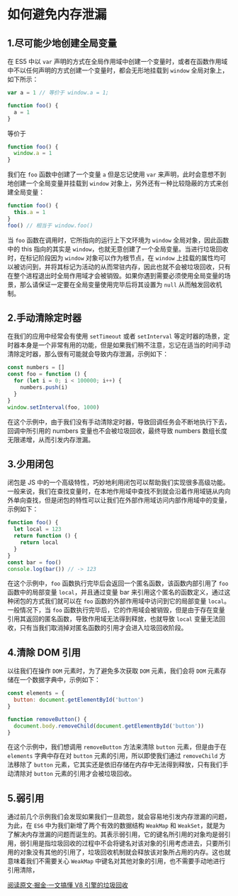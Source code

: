 <!--
 * @Description: js文件夹
 * @Author: xiehuaqiang
 * @FilePath: /kaka-blog/src/docs/kaka/js/未公开/如何避免内存泄漏.md
 * @Date: 2022-01-04 12:52:51
 * @LastEditTime: 2022-01-04 13:04:30
-->

# 如何避免内存泄漏

## 1.尽可能少地创建全局变量

在 ES5 中以 `var` 声明的方式在全局作用域中创建一个变量时，或者在函数作用域中不以任何声明的方式创建一个变量时，都会无形地挂载到 `window` 全局对象上，如下所示：

```js
var a = 1 // 等价于 window.a = 1;

function foo() {
  a = 1
}
```

等价于

```js
function foo() {
  window.a = 1
}
```

我们在 `foo` 函数中创建了一个变量 `a` 但是忘记使用 `var` 来声明，此时会意想不到地创建一个全局变量并挂载到 `window` 对象上，另外还有一种比较隐蔽的方式来创建全局变量：

```js
function foo() {
  this.a = 1
}
foo() // 相当于 window.foo()
```

当 `foo` 函数在调用时，它所指向的运行上下文环境为 `window` 全局对象，因此函数中的 this 指向的其实是 `window`，也就无意创建了一个全局变量。当进行垃圾回收时，在标记阶段因为 `window` 对象可以作为根节点，在 `window` 上挂载的属性均可以被访问到，并将其标记为活动的从而常驻内存，因此也就不会被垃圾回收，只有在整个进程退出时全局作用域才会被销毁。如果你遇到需要必须使用全局变量的场景，那么请保证一定要在全局变量使用完毕后将其设置为 `null` 从而触发回收机制。

## 2.手动清除定时器

在我们的应用中经常会有使用 `setTimeout` 或者 `setInterval` 等定时器的场景，定时器本身是一个非常有用的功能，但是如果我们稍不注意，忘记在适当的时间手动清除定时器，那么很有可能就会导致内存泄漏，示例如下：

```js
const numbers = []
const foo = function () {
  for (let i = 0; i < 100000; i++) {
    numbers.push(i)
  }
}
window.setInterval(foo, 1000)
```

在这个示例中，由于我们没有手动清除定时器，导致回调任务会不断地执行下去，回调中所引用的 numbers 变量也不会被垃圾回收，最终导致 numbers 数组长度无限递增，从而引发内存泄漏。

## 3.少用闭包

闭包是 JS 中的一个高级特性，巧妙地利用闭包可以帮助我们实现很多高级功能。一般来说，我们在查找变量时，在本地作用域中查找不到就会沿着作用域链从内向外单向查找，但是闭包的特性可以让我们在外部作用域访问内部作用域中的变量，示例如下：

```js
function foo() {
  let local = 123
  return function () {
    return local
  }
}
const bar = foo()
console.log(bar()) // -> 123
```

在这个示例中，`foo` 函数执行完毕后会返回一个匿名函数，该函数内部引用了 `foo` 函数中的局部变量 `local`，并且通过变量 bar 来引用这个匿名的函数定义，通过这种闭包的方式我们就可以在 `foo` 函数的外部作用域中访问到它的局部变量 `local`。一般情况下，当 `foo` 函数执行完毕后，它的作用域会被销毁，但是由于存在变量引用其返回的匿名函数，导致作用域无法得到释放，也就导致 `local` 变量无法回收，只有当我们取消掉对匿名函数的引用才会进入垃圾回收阶段。

## 4.清除 DOM 引用

以往我们在操作 `DOM` 元素时，为了避免多次获取 `DOM` 元素，我们会将 `DOM` 元素存储在一个数据字典中，示例如下：

```js
const elements = {
  button: document.getElementById('button')
}

function removeButton() {
  document.body.removeChild(document.getElementById('button'))
}
```

在这个示例中，我们想调用 `removeButton` 方法来清除 `button` 元素，但是由于在 `elements` 字典中存在对 `button` 元素的引用，所以即使我们通过 `removeChild` 方法移除了 `button` 元素，它其实还是依旧存储在内存中无法得到释放，只有我们手动清除对 `button` 元素的引用才会被垃圾回收。

## 5.弱引用

通过前几个示例我们会发现如果我们一旦疏忽，就会容易地引发内存泄漏的问题，为此，在 `ES6` 中为我们新增了两个有效的数据结构 `WeakMap` 和 `WeakSet`，就是为了解决内存泄漏的问题而诞生的。其表示弱引用，它的键名所引用的对象均是弱引用，弱引用是指垃圾回收的过程中不会将键名对该对象的引用考虑进去，只要所引用的对象没有其他的引用了，垃圾回收机制就会释放该对象所占用的内存。这也就意味着我们不需要关心 `WeakMap` 中键名对其他对象的引用，也不需要手动地进行引用清除，

[阅读原文·掘金·一文搞懂 V8 引擎的垃圾回收](https://juejin.cn/post/6844904016325902344#)
